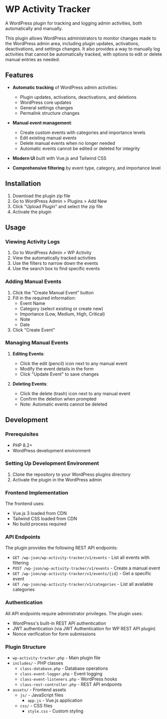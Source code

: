 # WP Activity Tracker

A WordPress plugin for tracking and logging admin activities, both automatically and manually.

This plugin allows WordPress administrators to monitor changes made to the WordPress admin area, including plugin updates, activations, deactivations, and settings changes. It also provides a way to manually log activities that cannot be automatically tracked, with options to edit or delete manual entries as needed.

## Features

- **Automatic tracking** of WordPress admin activities:
  - Plugin updates, activations, deactivations, and deletions
  - WordPress core updates
  - General settings changes
  - Permalink structure changes

- **Manual event management**:
  - Create custom events with categories and importance levels
  - Edit existing manual events
  - Delete manual events when no longer needed
  - Automatic events cannot be edited or deleted for integrity

- **Modern UI** built with Vue.js and Tailwind CSS

- **Comprehensive filtering** by event type, category, and importance level

## Installation

1. Download the plugin zip file
2. Go to WordPress Admin > Plugins > Add New
3. Click "Upload Plugin" and select the zip file
4. Activate the plugin

## Usage

### Viewing Activity Logs

1. Go to WordPress Admin > WP Activity
2. View the automatically tracked activities
3. Use the filters to narrow down the events
4. Use the search box to find specific events

### Adding Manual Events

1. Click the "Create Manual Event" button
2. Fill in the required information:
   - Event Name
   - Category (select existing or create new)
   - Importance (Low, Medium, High, Critical)
   - Note
   - Date
3. Click "Create Event"

### Managing Manual Events

1. **Editing Events**:
   - Click the edit (pencil) icon next to any manual event
   - Modify the event details in the form
   - Click "Update Event" to save changes

2. **Deleting Events**:
   - Click the delete (trash) icon next to any manual event
   - Confirm the deletion when prompted
   - Note: Automatic events cannot be deleted

## Development

### Prerequisites

- PHP 8.2+
- WordPress development environment

### Setting Up Development Environment

1. Clone the repository to your WordPress plugins directory
2. Activate the plugin in the WordPress admin

### Frontend Implementation

The frontend uses:
- Vue.js 3 loaded from CDN
- Tailwind CSS loaded from CDN
- No build process required

### API Endpoints

The plugin provides the following REST API endpoints:

- `GET /wp-json/wp-activity-tracker/v1/events` - List all events with filtering
- `POST /wp-json/wp-activity-tracker/v1/events` - Create a manual event
- `GET /wp-json/wp-activity-tracker/v1/events/{id}` - Get a specific event
- `GET /wp-json/wp-activity-tracker/v1/categories` - List all available categories

### Authentication

All API endpoints require administrator privileges. The plugin uses:
- WordPress's built-in REST API authentication
- JWT authentication (via JWT Authentication for WP REST API plugin)
- Nonce verification for form submissions

### Plugin Structure

- `wp-activity-tracker.php` - Main plugin file
- `includes/` - PHP classes
  - `class-database.php` - Database operations
  - `class-event-logger.php` - Event logging
  - `class-event-listeners.php` - WordPress hooks
  - `class-rest-controller.php` - REST API endpoints
- `assets/` - Frontend assets
  - `js/` - JavaScript files
    - `app.js` - Vue.js application
  - `css/` - CSS files
    - `style.css` - Custom styling